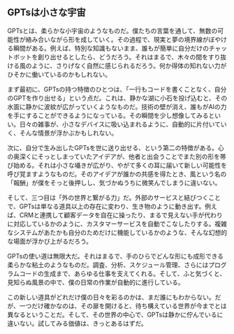## GPTsは小さな宇宙

GPTsとは、柔らかな小宇宙のようなものだ。僕たちの言葉を通して、無数の可能性が絡み合いながら形を成していく。その過程で、現実と夢の境界線がぼやける瞬間がある。例えば、特別な知識もないまま、誰もが簡単に自分だけのチャットボットを創り出せるとしたら、どうだろう。それはまるで、木々の間をすり抜ける風のように、さりげなく自然に感じられるだろう。何か得体の知れない力がひそかに働いているのかもしれない。

まず最初に、GPTsの持つ特徴のひとつは、「一行もコードを書くことなく、自分のGPTを作り出せる」という点だ。これは、静かな湖に小石を投げ込むと、その水面に静かに波紋が広がっていくようなものだ。技術の壁が消え、誰もがAIの力を手にすることができるようになっている。その瞬間を少し想像してみるといい。日々の雑事が、小さなデバイスに吸い込まれるように、自動的に片付いていく、そんな情景が浮かぶかもしれない。

次に、自分で生み出したGPTsを世に送り出せる、という第二の特徴がある。心の奥深くにそっとしまっていたアイデアが、他者と出会うことでまた別の形を帯び始める。それは小さな囁きが広がり、やがて多くの耳に届いて新しい可能性を呼び覚ますようなものだ。そのアイデアが誰かの共感を得たとき、風という名の「報酬」が僕をそっと後押しし、気づかぬうちに微笑んでしまうに違いない。

そして、三つ目は「外の世界と繋がる力」だ。外部のサービスと結びつくことで、GPTsは単なる道具以上の存在に変わり、生き物のように動き出す。例えば、CRMと連携して顧客データを自在に操ったり、まるで見えない手が代わりに対応しているかのように、カスタマーサービスを自動でこなしたりする。複雑なシステムがあたかも自分のためだけに機能しているかのような、そんな幻想的な場面が浮かび上がるだろう。

GPTsの使い道は無限大だ。それはまるで、手のひらでどんな形にも成形できる柔らかな粘土のようなものだ。調査、分析、スケジュール管理、さらにはプログラムコードの生成まで、あらゆる仕事を支えてくれる。そして、ふと気づくと、見知らぬ風景の中で、僕の日常の作業が自動的に進行している。

この新しい道具がどれだけ僕の日々を彩るのかは、まだ誰にもわからない。だが、一つだけ確かなのは、その扉を開けると、待ち構えている世界が今までとは異なるということだ。そして、その世界の中心で、GPTsは静かに佇んでいるに違いない。試してみる価値は、きっとあるはずだ。